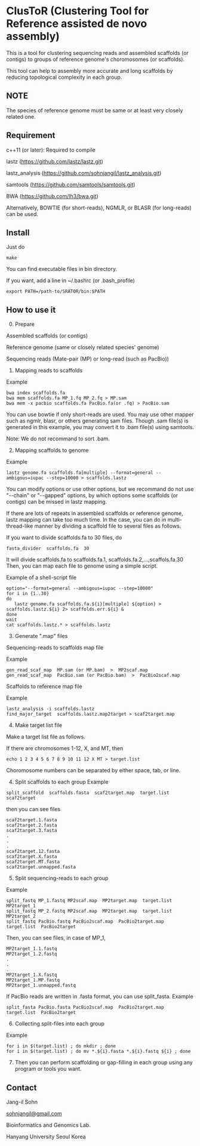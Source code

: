 # ClusToR (Clustering Tool for Reference assisted de novo assembly)

This is a tool for clustering sequencing reads and assembled scaffolds (or contigs)
to groups of reference genome's choromosomes (or scaffolds). 

This tool can help to assembly more accurate and long scaffolds by reducing topological complexity in each group.

NOTE
----

The species of reference genome must be same or at least very closely related one.

Requirement
-----------

c++11 (or later): Required to compile

lastz (https://github.com/lastz/lastz.git)

lastz_analysis (https://github.com/sohnjangil/lastz_analysis.git)

samtools (https://github.com/samtools/samtools.git)

BWA (https://github.com/lh3/bwa.git)

Alternatively, BOWTIE (for short-reads), NGMLR, or BLASR (for long-reads) can be used.

Install
-------

Just do
```
make
```
You can find executable files in bin directory.

If you want, add a line in ~/.bashrc (or .bash_profile)
```
export PATH=/path-to/SRATOR/bin:$PATH
```

How to use it
-------------

0) Prepare

Assembled scaffolds (or contigs)

Reference genome (same or closely related species' genome)

Sequencing reads (Mate-pair (MP) or long-read (such as PacBio))

1) Mapping reads to scaffolds

Example
```
bwa index scaffolds.fa
bwa mem scaffolds.fa MP_1.fq MP_2.fq > MP.sam
bwa mem -x pacbio scaffolds.fa PacBio.fa(or .fq) > PacBio.sam
```
You can use bowtie if only short-reads are used.
You may use other mapper such as ngmlr, blasr, or others generating sam files.
Though .sam file(s) is generated in this example, you may convert it to .bam file(s) using samtools.

Note: We do not recommand to sort .bam.

2) Mapping scaffolds to genome

Example
```
lastz genome.fa scaffolds.fa[multiple] --format=general --ambigous=iupac --step=10000 > scaffolds.lastz
```
You can modify options or use other options, but we recommand do not use "--chain" or "--gapped" options, by which options some scaffolds (or contigs) can be missed in lastz mapping.

If there are lots of repeats in assembled scaffolds or reference genome, lastz mapping can take too much time. In the case, you can do in multi-thread-like manner by dividing a scaffold file to several files as follows.

If you want to divide scaffolds.fa to 30 files, do
```
fasta_divider  scaffolds.fa  30
```
It will divide scaffolds.fa to scaffolds.fa.1, scaffolds.fa.2,...,scaffols.fa.30
Then, you can map each file to genome using a simple script.

Example of a shell-script file
```
option="--format=general --ambigous=iupac --step=10000"
for i in {1..30}
do 
   lastz genome.fa scaffolds.fa.${i}[multiple] ${option} > scaffolds.lastz.${i} 2> scaffolds.err.${i} &
done
wait
cat scaffolds.lastz.* > scaffolds.lastz
```

3) Generate ".map" files

Sequencing-reads to scaffolds map file

Example
```
gen_read_scaf_map  MP.sam (or MP.bam)  >  MP2scaf.map
gen_read_scaf_map  PacBio.sam (or PacBio.bam)  >  PacBio2scaf.map
```

Scaffolds to reference map file

Example
```
lastz_analysis -i scaffolds.lastz
find_major_target  scaffolds.lastz.map2target > scaf2target.map
```

4) Make target list file

Make a target list file as follows.

If there are chromosomes 1-12, X, and MT, then 
```
echo 1 2 3 4 5 6 7 8 9 10 11 12 X MT > target.list
```
Choromosome numbers can be separated by either space, tab, or line.

4) Split scaffolds to each group
Example
```
split_scaffold  scaffolds.fasta  scaf2target.map  target.list  scaf2target
```
then you can see files
```
scaf2target.1.fasta
scaf2target.2.fasta
scaf2target.3.fasta
.
.
.
scaf2target.12.fasta
scaf2target.X.fasta
scaf2target.MT.fasta
scaf2target.unmapped.fasta
```

5) Split sequencing-reads to each group

Example
```
split_fastq MP_1.fastq MP2scaf.map  MP2target.map  target.list  MP2target_1
split_fastq MP_2.fastq MP2scaf.map  MP2target.map  target.list  MP2target_2
split_fastq PacBio.fastq PacBio2scaf.map  PacBio2target.map  target.list  PacBio2target
```
Then, you can see files, in case of MP_1,
```
MP2target_1.1.fastq
MP2target_1.2.fastq
.
.
.
MP2target_1.X.fastq
MP2target_1.MP.fastq
MP2target_1.unmapped.fastq
```

If PacBio reads are written in .fasta format, you can use split_fasta.
Example
```
split_fasta PacBio.fasta PacBio2scaf.map  PacBio2target.map  target.list  PacBio2target
```

6) Collecting split-files into each group

Example
```
for i in $(target.list) ; do mkdir ; done
for i in $(target.list) ; do mv *.${i}.fasta *.${i}.fastq ${i} ; done
```

7) Then you can perform scaffolding or gap-filling in each group using any program or tools you want.


Contact
-------

Jang-il Sohn

sohnjangil@gmail.com

Bioinformatics and Genomics Lab.

Hanyang University
Seoul
Korea
